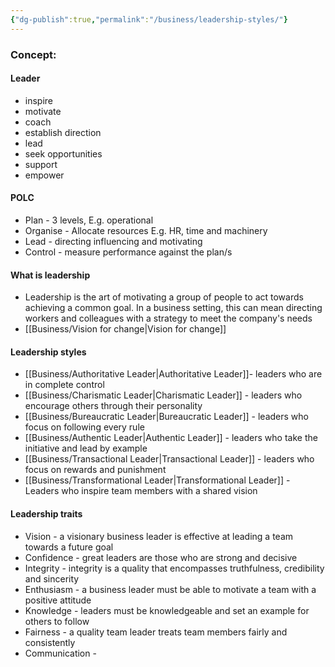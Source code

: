 ```yaml
---
{"dg-publish":true,"permalink":"/business/leadership-styles/"}
---
```


### Concept:
#### Leader
- inspire
- motivate
- coach
- establish direction
- lead
- seek opportunities
- support
- empower
#### POLC
- Plan - 3 levels, E.g. operational
- Organise - Allocate resources E.g. HR, time and machinery
- Lead - directing influencing and motivating
- Control - measure performance against the plan/s
#### What is leadership
- Leadership is the art of motivating a group of people to act towards achieving a common goal. In a business setting, this can mean directing workers and colleagues with a strategy to meet the company's needs
- [[Business/Vision for change\|Vision for change]]
#### Leadership styles
- [[Business/Authoritative Leader\|Authoritative Leader]]- leaders who are in complete control
- [[Business/Charismatic Leader\|Charismatic Leader]] - leaders who encourage others through their personality
- [[Business/Bureaucratic Leader\|Bureaucratic Leader]] - leaders who focus on following every rule
- [[Business/Authentic Leader\|Authentic Leader]] - leaders who take the initiative and lead by example
- [[Business/Transactional Leader\|Transactional Leader]] - leaders who focus on rewards and punishment
- [[Business/Transformational Leader\|Transformational Leader]] - Leaders who inspire team members with a shared vision
#### Leadership traits
- Vision - a visionary business leader is effective at leading a team towards a future goal
- Confidence - great leaders are those who are strong and decisive
- Integrity - integrity is a quality that encompasses truthfulness, credibility and sincerity
- Enthusiasm - a business leader must be able to motivate a team with a positive attitude
- Knowledge - leaders must be knowledgeable and set an example for others to follow
- Fairness - a quality team leader treats team members fairly and consistently
- Communication - 